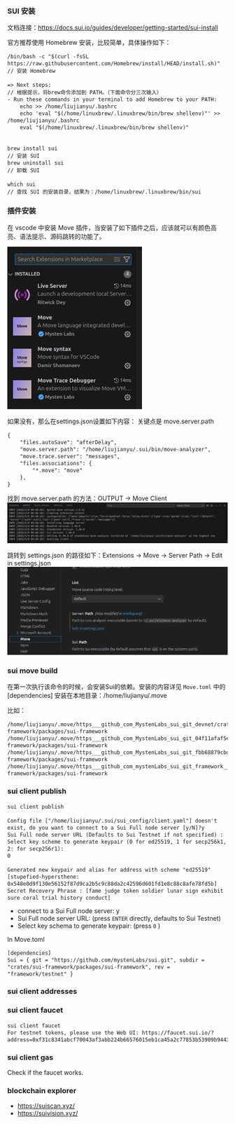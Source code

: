 ### SUI 安装
文档连接：https://docs.sui.io/guides/developer/getting-started/sui-install

官方推荐使用 Homebrew 安装，比较简单，具体操作如下：
```
/bin/bash -c "$(curl -fsSL https://raw.githubusercontent.com/Homebrew/install/HEAD/install.sh)"     // 安装 Homebrew

=> Next steps:                                                                                      // 根据提示，将brew命令添加到 PATH。（下面命令分三次输入）
- Run these commands in your terminal to add Homebrew to your PATH:
    echo >> /home/liujianyu/.bashrc
    echo 'eval "$(/home/linuxbrew/.linuxbrew/bin/brew shellenv)"' >> /home/liujianyu/.bashrc
    eval "$(/home/linuxbrew/.linuxbrew/bin/brew shellenv)"


brew install sui                                                                                    // 安装 SUI
brew uninstall sui                                                                                  // 卸载 SUI

which sui                                                                                           // 查找 SUI 的安装目录，结果为：/home/linuxbrew/.linuxbrew/bin/sui
```

### 插件安装
在 vscode 中安装 Move 插件，当安装了如下插件之后，应该就可以有颜色高亮、语法提示、源码跳转的功能了。

![alt text](../../images/01_hello_01.png)


如果没有，那么在settings.json设置如下内容：
关键点是 move.server.path 
```
{
    "files.autoSave": "afterDelay",
    "move.server.path": "/home/liujianyu/.sui/bin/move-analyzer",
    "move.trace.server": "messages",
    "files.associations": {
        "*.move": "move"
    },
}
```

找到 move.server.path 的方法：OUTPUT -> Move Client
![alt text](../../images/01_hello_02.png)

跳转到 settings.json 的路径如下：Extensions -> Move -> Server Path -> Edit in settings.json
![alt text](../../images/01_hello_03.png)


### sui move build
在第一次执行该命令的时候，会安装Sui的依赖。安装的内容详见 `Move.toml` 中的 [dependencies] 
安装在本地目录：/home/liujianyu/.move

比如：
```
/home/liujianyu/.move/https___github_com_MystenLabs_sui_git_devnet/crates/sui-framework/packages/sui-framework
/home/liujianyu/.move/https___github_com_MystenLabs_sui_git_04f11afaf5e0/crates/sui-framework/packages/sui-framework
/home/liujianyu/.move/https___github_com_MystenLabs_sui_git_fbb68879cbd1/crates/sui-framework/packages/sui-framework
/home/liujianyu/.move/https___github_com_mystenLabs_sui_git_framework__testnet/crates/sui-framework/packages/sui-framework

```


### sui client publish
```shell
sui client publish

Config file ["/home/liujianyu/.sui/sui_config/client.yaml"] doesn't exist, do you want to connect to a Sui Full node server [y/N]?y
Sui Full node server URL (Defaults to Sui Testnet if not specified) : 
Select key scheme to generate keypair (0 for ed25519, 1 for secp256k1, 2: for secp256r1):
0

Generated new keypair and alias for address with scheme "ed25519" [stupefied-hypersthene: 0x548e0d9f130e56152f87d9ca2b5c9c88da2c42596d601fd1e8c88c8afe78fd5b]
Secret Recovery Phrase : [fame judge token soldier lunar sign exhibit sure coral trial history conduct]

```
- connect to a Sui Full node server: y
- Sui Full node server URL:                     (press `ENTER` directly, defaults to Sui Testnet)
- Select key schema to generate keypair:        (press `0` )

In Move.toml
```
[dependencies]
Sui = { git = "https://github.com/mystenLabs/sui.git", subdir = "crates/sui-framework/packages/sui-framework", rev = "framework/testnet" }
```

### sui client addresses

### sui client faucet
```
sui client faucet 
For testnet tokens, please use the Web UI: https://faucet.sui.io/?address=0xf31c8341abcf70043af3abb224b66576015eb1ca45a2c77853b53909b9443575
```

### sui client gas
Check if the faucet works.

### blockchain explorer
- https://suiscan.xyz/
- https://suivision.xyz/


